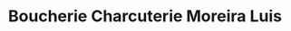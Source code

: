 ---
title: "Boucherie Charcuterie Moreira Luis"
url: /moissy-cramayel/boucherie-charcuterie-moreira-luis/
shop: boucherie
---